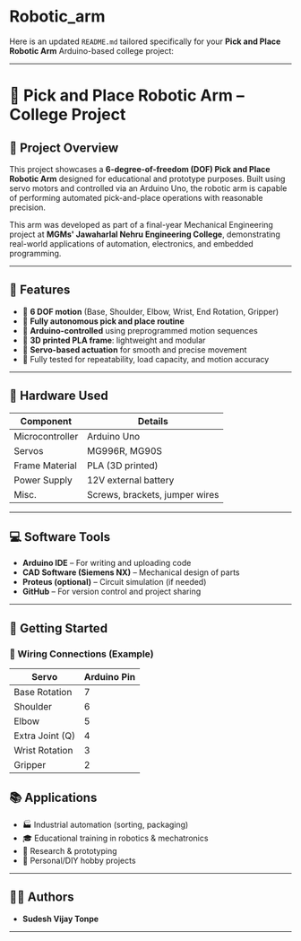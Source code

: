 # Robotic_arm
Here is an updated `README.md` tailored specifically for your **Pick and Place Robotic Arm** Arduino-based college project:

---

# 🤖 Pick and Place Robotic Arm – College Project

## 📌 Project Overview

This project showcases a **6-degree-of-freedom (DOF) Pick and Place Robotic Arm** designed for educational and prototype purposes. Built using servo motors and controlled via an Arduino Uno, the robotic arm is capable of performing automated pick-and-place operations with reasonable precision.

This arm was developed as part of a final-year Mechanical Engineering project at **MGMs' Jawaharlal Nehru Engineering College**, demonstrating real-world applications of automation, electronics, and embedded programming.

---

## 🎯 Features

* 🔄 **6 DOF motion** (Base, Shoulder, Elbow, Wrist, End Rotation, Gripper)
* 🤖 **Fully autonomous pick and place routine**
* 🧠 **Arduino-controlled** using preprogrammed motion sequences
* 🧱 **3D printed PLA frame**: lightweight and modular
* 🔌 **Servo-based actuation** for smooth and precise movement
* 🧪 Fully tested for repeatability, load capacity, and motion accuracy

---

## 🔧 Hardware Used

| Component       | Details                        |
| --------------- | ------------------------------ |
| Microcontroller | Arduino Uno                    |
| Servos          | MG996R, MG90S                  |
| Frame Material  | PLA (3D printed)               |
| Power Supply    | 12V external battery           |
| Misc.           | Screws, brackets, jumper wires |

---

## 💻 Software Tools

* **Arduino IDE** – For writing and uploading code
* **CAD Software (Siemens NX)** – Mechanical design of parts
* **Proteus (optional)** – Circuit simulation (if needed)
* **GitHub** – For version control and project sharing

---

## 🚀 Getting Started

### 🔩 Wiring Connections (Example)

| Servo           | Arduino Pin |
| --------------- | ----------- |
| Base Rotation   | 7           |
| Shoulder        | 6           |
| Elbow           | 5           |
| Extra Joint (Q) | 4           |
| Wrist Rotation  | 3           |
| Gripper         | 2           |




## 📚 Applications

* 🏭 Industrial automation (sorting, packaging)
* 🎓 Educational training in robotics & mechatronics
* 🧪 Research & prototyping
* 🧰 Personal/DIY hobby projects

---

## 👨‍🔧 Authors

* **Sudesh Vijay Tonpe**
---

